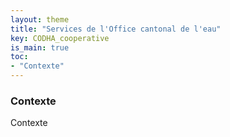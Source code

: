 ```yaml
---
layout: theme
title: "Services de l'Office cantonal de l'eau"
key: CODHA_cooperative
is_main: true
toc:
- "Contexte"
---
```


### Contexte
Contexte
